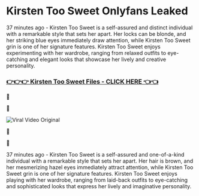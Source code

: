 # Kirsten Too Sweet Onlyfans Leaked

<p>37 minutes ago - Kirsten Too Sweet is a self-assured and distinct individual with a remarkable style that sets her apart. Her locks can be blonde, and her striking blue eyes immediately draw attention, while Kirsten Too Sweet grin is one of her signature features. Kirsten Too Sweet enjoys experimenting with her wardrobe, ranging from relaxed outfits to eye-catching and elegant looks that showcase her lively and creative personality.</p><p>
<h3><a href="https://fansleaks.com-getfree.pro/kirsten-too-sweet" rel="nofollow">👉👉👉 Kirsten Too Sweet Files - CLICK HERE 👈👈</a></h3>
<p>🔻</p>
<p>🔻</p> <p>
<a href="https://fansleaks.com-getfree.pro/kirsten-too-sweet" rel="nofollow"><img src="https://i.imgur.com/0ZbtXZ5.gif" alt="Viral Video Original" style="max-width: 100%; display: inline-block;" data-target="animated-image.originalImage"></a>
<p>🔻</p>
<p>🔻</p> <p>37 minutes ago - Kirsten Too Sweet is a self-assured and one-of-a-kind individual with a remarkable style that sets her apart. Her hair is brown, and her mesmerizing hazel eyes immediately attract attention, while Kirsten Too Sweet grin is one of her signature features. Kirsten Too Sweet enjoys playing with her wardrobe, ranging from laid-back outfits to eye-catching and sophisticated looks that express her lively and imaginative personality.</p>